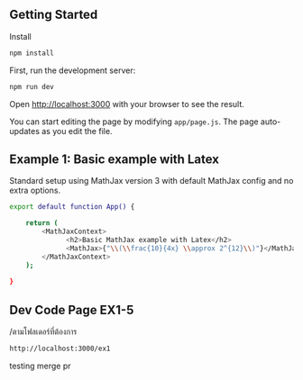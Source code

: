 ## Getting Started

Install

```bash
npm install

```

First, run the development server:

```bash
npm run dev

```

Open [http://localhost:3000](http://localhost:3000) with your browser to see the result.

You can start editing the page by modifying `app/page.js`. The page auto-updates as you edit the file.


## Example 1: Basic example with Latex
Standard setup using MathJax version 3 with default MathJax config and no extra options.

```bash
export default function App() {

    return (
        <MathJaxContext>
              <h2>Basic MathJax example with Latex</h2>
              <MathJax>{"\\(\\frac{10}{4x} \\approx 2^{12}\\)"}</MathJax>
        </MathJaxContext>
    );
    
}

```

## Dev Code Page EX1-5
/ตามโฟลเดอร์ที่ต้องการ

```bash
http://localhost:3000/ex1

```


testing merge pr
